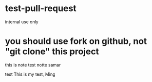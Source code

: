 # test-pull-request
internal use only
# you should use fork on github, not "git clone" this project

this is note 
 test notte samar 

 test 
This is my test, Ming

